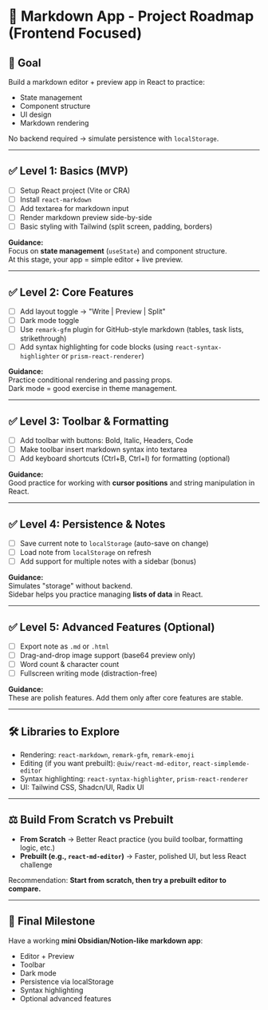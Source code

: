 # 📝 Markdown App - Project Roadmap (Frontend Focused)

## 🎯 Goal
Build a markdown editor + preview app in React to practice:
- State management
- Component structure
- UI design
- Markdown rendering

No backend required → simulate persistence with `localStorage`.

---

## ✅ Level 1: Basics (MVP)
- [ ] Setup React project (Vite or CRA)
- [ ] Install `react-markdown`
- [ ] Add textarea for markdown input
- [ ] Render markdown preview side-by-side
- [ ] Basic styling with Tailwind (split screen, padding, borders)

**Guidance:**  
Focus on **state management** (`useState`) and component structure.  
At this stage, your app = simple editor + live preview.

---

## ✅ Level 2: Core Features
- [ ] Add layout toggle → "Write | Preview | Split"
- [ ] Dark mode toggle
- [ ] Use `remark-gfm` plugin for GitHub-style markdown (tables, task lists, strikethrough)
- [ ] Add syntax highlighting for code blocks (using `react-syntax-highlighter` or `prism-react-renderer`)

**Guidance:**  
Practice conditional rendering and passing props.  
Dark mode = good exercise in theme management.

---

## ✅ Level 3: Toolbar & Formatting
- [ ] Add toolbar with buttons: Bold, Italic, Headers, Code
- [ ] Make toolbar insert markdown syntax into textarea
- [ ] Add keyboard shortcuts (Ctrl+B, Ctrl+I) for formatting (optional)

**Guidance:**  
Good practice for working with **cursor positions** and string manipulation in React.

---

## ✅ Level 4: Persistence & Notes
- [ ] Save current note to `localStorage` (auto-save on change)
- [ ] Load note from `localStorage` on refresh
- [ ] Add support for multiple notes with a sidebar (bonus)

**Guidance:**  
Simulates "storage" without backend.  
Sidebar helps you practice managing **lists of data** in React.

---

## ✅ Level 5: Advanced Features (Optional)
- [ ] Export note as `.md` or `.html`
- [ ] Drag-and-drop image support (base64 preview only)
- [ ] Word count & character count
- [ ] Fullscreen writing mode (distraction-free)

**Guidance:**  
These are polish features. Add them only after core features are stable.

---

## 🛠️ Libraries to Explore
- Rendering: `react-markdown`, `remark-gfm`, `remark-emoji`
- Editing (if you want prebuilt): `@uiw/react-md-editor`, `react-simplemde-editor`
- Syntax highlighting: `react-syntax-highlighter`, `prism-react-renderer`
- UI: Tailwind CSS, Shadcn/UI, Radix UI

---

## ⚖️ Build From Scratch vs Prebuilt
- **From Scratch** → Better React practice (you build toolbar, formatting logic, etc.)
- **Prebuilt (e.g., `react-md-editor`)** → Faster, polished UI, but less React challenge

Recommendation: **Start from scratch, then try a prebuilt editor to compare.**

---

## 🚀 Final Milestone
Have a working **mini Obsidian/Notion-like markdown app**:
- Editor + Preview
- Toolbar
- Dark mode
- Persistence via localStorage
- Syntax highlighting
- Optional advanced features

